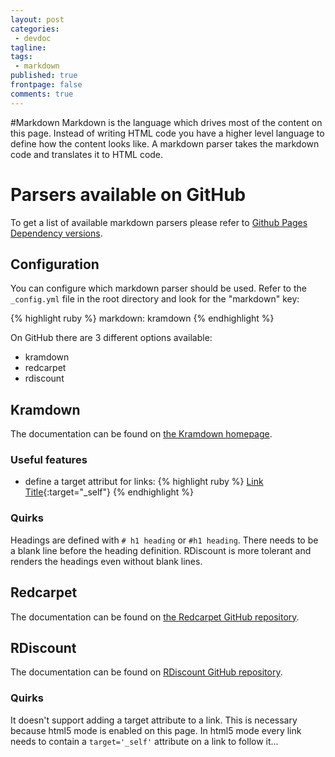 ```yaml
---
layout: post
categories:
 - devdoc
tagline:
tags:
 - markdown
published: true
frontpage: false
comments: true
---
```

#Markdown
Markdown is the language which drives most of the content on this page. Instead of writing HTML code you have a higher level language to define how the content looks like. A markdown parser takes the markdown code and translates it to HTML code.

# Parsers available on GitHub
To get a list of available markdown parsers please refer to [Github Pages Dependency versions](https://pages.github.com/versions/).

## Configuration
You can configure which markdown parser should be used. Refer to the `_config.yml` file in the root directory and look for the "markdown" key:

{% highlight ruby %}
markdown: kramdown
{% endhighlight %}

On GitHub there are 3 different options available:
 - kramdown
 - redcarpet
 - rdiscount

## Kramdown
The documentation can be found on [the Kramdown homepage](http://kramdown.gettalong.org/). 

### Useful features
- define a target attribut for links:
{% highlight ruby %}
[Link Title](http://xyz.github.io/){:target="_self"}
{% endhighlight %}

### Quirks
Headings are defined with `# h1 heading` or `#h1 heading`. There needs to be a blank line before the heading definition. RDiscount is more tolerant and renders the headings even without blank lines. 

## Redcarpet
The documentation can be found on [the Redcarpet GitHub repository](https://github.com/vmg/redcarpet). 

## RDiscount
The documentation can be found on [RDiscount GitHub repository](https://github.com/davidfstr/rdiscount). 

### Quirks
It doesn't support adding a target attribute to a link. This is necessary because html5 mode is enabled on this page. In html5 mode every link needs to contain a `target='_self'` attribute on a link to follow it...